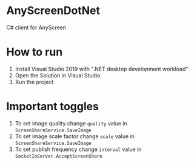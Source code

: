 # AnyScreenDotNet
C# client for AnyScreen

# How to run
1. Install Visual Studio 2019 with ".NET desktop development workload"
1. Open the Solution in Visual Studio
1. Run the project

# Important toggles
1. To set image quality change `quality` value in `ScreenShareService.SaveImage`
1. To set image scale factor change `scale` value in `ScreenShareService.SaveImage`
1. To set publish frequency change `interval` value in `SocketIoServer.AcceptScreenShare`
